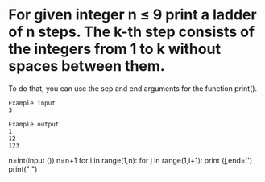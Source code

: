# For given integer n ≤ 9 print a ladder of n steps. The k-th step consists of the integers from 1 to k without spaces between them.
To do that, you can use the sep and end arguments for the function print().
~~~
Example input
3

Example output
1
12
123
~~~

n=int(input ())
n=n+1
for i in range(1,n):
  for j in range(1,i+1):
    print (j,end='')
  print(" ")
